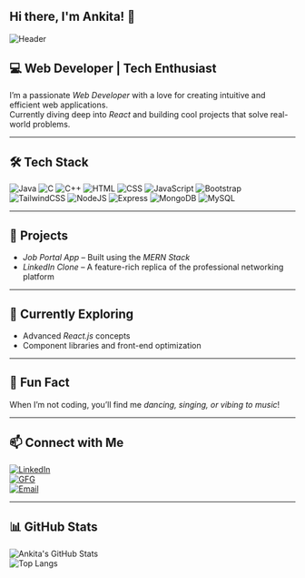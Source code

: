 ## Hi there, I'm Ankita! 👋
<!-- Profile Banner -->
![Header](https://capsule-render.vercel.app/api?type=waving&color=0:9D50BB,100:6E48AA&height=200&section=header&text=Hi%20I'm%20Ankita!%20&fontSize=40&fontColor=ffffff&animation=fadeIn)

## 💻 Web Developer | Tech Enthusiast  

I’m a passionate *Web Developer* with a love for creating intuitive and efficient web applications.  
Currently diving deep into *React* and building cool projects that solve real-world problems.

---

## 🛠 Tech Stack  
![Java](https://img.shields.io/badge/Java-ED8B00?style=for-the-badge&logo=java&logoColor=white)
![C](https://img.shields.io/badge/C-00599C?style=for-the-badge&logo=c&logoColor=white)
![C++](https://img.shields.io/badge/C++-00599C?style=for-the-badge&logo=c%2B%2B&logoColor=white)
![HTML](https://img.shields.io/badge/HTML5-E34F26?style=for-the-badge&logo=html5&logoColor=white)
![CSS](https://img.shields.io/badge/CSS3-1572B6?style=for-the-badge&logo=css3&logoColor=white)
![JavaScript](https://img.shields.io/badge/JavaScript-F7DF1E?style=for-the-badge&logo=javascript&logoColor=black)
![Bootstrap](https://img.shields.io/badge/Bootstrap-563D7C?style=for-the-badge&logo=bootstrap&logoColor=white)
![TailwindCSS](https://img.shields.io/badge/TailwindCSS-38B2AC?style=for-the-badge&logo=tailwind-css&logoColor=white)
![NodeJS](https://img.shields.io/badge/Node.js-339933?style=for-the-badge&logo=node.js&logoColor=white)
![Express](https://img.shields.io/badge/Express.js-000000?style=for-the-badge&logo=express&logoColor=white)
![MongoDB](https://img.shields.io/badge/MongoDB-4EA94B?style=for-the-badge&logo=mongodb&logoColor=white)
![MySQL](https://img.shields.io/badge/MySQL-00758F?style=for-the-badge&logo=mysql&logoColor=white)

---

## 🚀 Projects  
- *Job Portal App* – Built using the *MERN Stack*  
- *LinkedIn Clone* – A feature-rich replica of the professional networking platform  

---

## 🌱 Currently Exploring  
- Advanced *React.js* concepts  
- Component libraries and front-end optimization  

---

## 🎵 Fun Fact  
When I’m not coding, you’ll find me *dancing, singing, or vibing to music*!

---

## 📫 Connect with Me  
[![LinkedIn](https://img.shields.io/badge/LinkedIn-ankitakr9-blue?style=for-the-badge&logo=linkedin)](https://www.linkedin.com/in/ankitakr9/)  
[![GFG](https://img.shields.io/badge/GeeksforGeeks-Profile-0F9D58?style=for-the-badge&logo=geeksforgeeks&logoColor=white)](https://www.geeksforgeeks.org/user/ankitakr9/)  
[![Email](https://img.shields.io/badge/Gmail-ankitakri221106@gmail.com-D14836?style=for-the-badge&logo=gmail&logoColor=white)](mailto:ankitakri221106@gmail.com)

---

## 📊 GitHub Stats  
![Ankita's GitHub Stats](https://github-readme-stats.vercel.app/api?username=ankitakr9&show_icons=true&theme=radical)  
![Top Langs](https://github-readme-stats.vercel.app/api/top-langs/?username=ankitakr9&layout=compact&theme=radical)

<!-- Replace YOUR_USERNAME with your actual GitHub username -->
